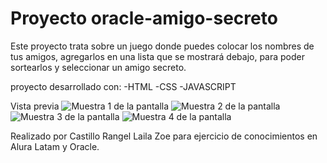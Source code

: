 # Proyecto oracle-amigo-secreto

Este proyecto trata sobre un juego donde puedes colocar los nombres de tus amigos, agregarlos en una lista que se mostrará debajo, para poder sortearlos y seleccionar un amigo secreto.

proyecto desarrollado con:
-HTML
-CSS
-JAVASCRIPT

Vista previa
![Muestra 1 de la pantalla](https://github.com/user-attachments/assets/988c8473-5ca6-4542-9e4a-ed9537e658c9)
![Muestra 2 de la pantalla](https://github.com/user-attachments/assets/a94f5137-1315-46d9-8145-6559a5650714)
![Muestra 3 de la pantalla](https://github.com/user-attachments/assets/684e89ff-064e-4df5-8bda-999447a558ce)
![Muestra 4 de la pantalla](https://github.com/user-attachments/assets/97b2e66f-12e6-4d2a-a95b-92c3f6c072ec)

Realizado por Castillo Rangel Laila Zoe para ejercicio de conocimientos en Alura Latam y Oracle. 




 
